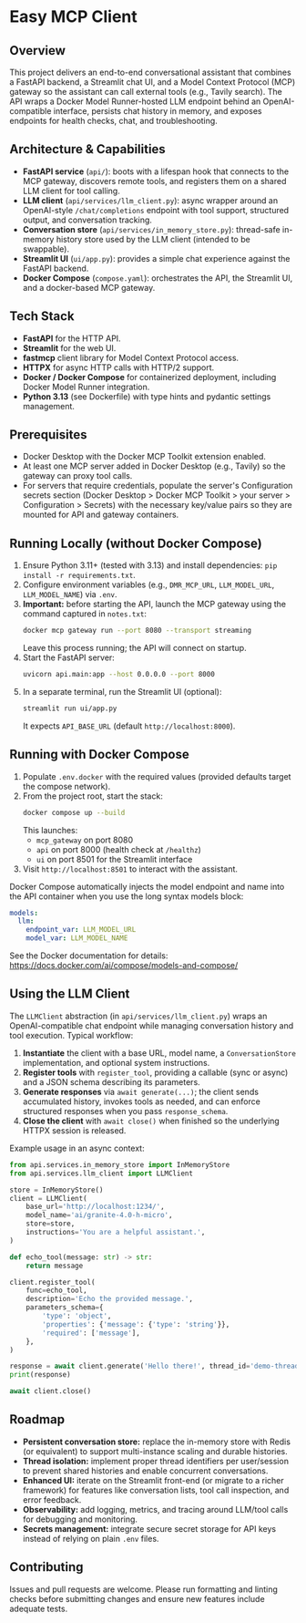 # Easy MCP Client

## Overview
This project delivers an end-to-end conversational assistant that combines a FastAPI backend, a Streamlit chat UI, and a Model Context Protocol (MCP) gateway so the assistant can call external tools (e.g., Tavily search). The API wraps a Docker Model Runner-hosted LLM endpoint behind an OpenAI-compatible interface, persists chat history in memory, and exposes endpoints for health checks, chat, and troubleshooting.

## Architecture & Capabilities
- **FastAPI service** (`api/`): boots with a lifespan hook that connects to the MCP gateway, discovers remote tools, and registers them on a shared LLM client for tool calling.
- **LLM client** (`api/services/llm_client.py`): async wrapper around an OpenAI-style `/chat/completions` endpoint with tool support, structured output, and conversation tracking.
- **Conversation store** (`api/services/in_memory_store.py`): thread-safe in-memory history store used by the LLM client (intended to be swappable).
- **Streamlit UI** (`ui/app.py`): provides a simple chat experience against the FastAPI backend.
- **Docker Compose** (`compose.yaml`): orchestrates the API, the Streamlit UI, and a docker-based MCP gateway.

## Tech Stack
- **FastAPI** for the HTTP API.
- **Streamlit** for the web UI.
- **fastmcp** client library for Model Context Protocol access.
- **HTTPX** for async HTTP calls with HTTP/2 support.
- **Docker / Docker Compose** for containerized deployment, including Docker Model Runner integration.
- **Python 3.13** (see Dockerfile) with type hints and pydantic settings management.

## Prerequisites
- Docker Desktop with the Docker MCP Toolkit extension enabled.
- At least one MCP server added in Docker Desktop (e.g., Tavily) so the gateway can proxy tool calls.
- For servers that require credentials, populate the server's Configuration secrets section (Docker Desktop > Docker MCP Toolkit > your server > Configuration > Secrets) with the necessary key/value pairs so they are mounted for API and gateway containers.

## Running Locally (without Docker Compose)
1. Ensure Python 3.11+ (tested with 3.13) and install dependencies: `pip install -r requirements.txt`.
2. Configure environment variables (e.g., `DMR_MCP_URL`, `LLM_MODEL_URL`, `LLM_MODEL_NAME`) via `.env`.
3. **Important:** before starting the API, launch the MCP gateway using the command captured in `notes.txt`:
   ```bash
   docker mcp gateway run --port 8080 --transport streaming
   ```
   Leave this process running; the API will connect on startup.
4. Start the FastAPI server:
   ```bash
   uvicorn api.main:app --host 0.0.0.0 --port 8000
   ```
5. In a separate terminal, run the Streamlit UI (optional):
   ```bash
   streamlit run ui/app.py
   ```
   It expects `API_BASE_URL` (default `http://localhost:8000`).

## Running with Docker Compose
1. Populate `.env.docker` with the required values (provided defaults target the compose network).
2. From the project root, start the stack:
   ```bash
   docker compose up --build
   ```
   This launches:
   - `mcp_gateway` on port 8080
   - `api` on port 8000 (health check at `/healthz`)
   - `ui` on port 8501 for the Streamlit interface
3. Visit `http://localhost:8501` to interact with the assistant.

Docker Compose automatically injects the model endpoint and name into the API container when you use the long syntax models block:
```yaml
models:
  llm:
    endpoint_var: LLM_MODEL_URL
    model_var: LLM_MODEL_NAME
```
See the Docker documentation for details: https://docs.docker.com/ai/compose/models-and-compose/

## Using the LLM Client
The `LLMClient` abstraction (in `api/services/llm_client.py`) wraps an OpenAI-compatible chat endpoint while managing conversation history and tool execution. Typical workflow:

1. **Instantiate** the client with a base URL, model name, a `ConversationStore` implementation, and optional system instructions.
2. **Register tools** with `register_tool`, providing a callable (sync or async) and a JSON schema describing its parameters.
3. **Generate responses** via `await generate(...)`; the client sends accumulated history, invokes tools as needed, and can enforce structured responses when you pass `response_schema`.
4. **Close the client** with `await close()` when finished so the underlying HTTPX session is released.

Example usage in an async context:
```python
from api.services.in_memory_store import InMemoryStore
from api.services.llm_client import LLMClient

store = InMemoryStore()
client = LLMClient(
    base_url='http://localhost:1234/',
    model_name='ai/granite-4.0-h-micro',
    store=store,
    instructions='You are a helpful assistant.',
)

def echo_tool(message: str) -> str:
    return message

client.register_tool(
    func=echo_tool,
    description='Echo the provided message.',
    parameters_schema={
        'type': 'object',
        'properties': {'message': {'type': 'string'}},
        'required': ['message'],
    },
)

response = await client.generate('Hello there!', thread_id='demo-thread')
print(response)

await client.close()
```

## Roadmap
- **Persistent conversation store:** replace the in-memory store with Redis (or equivalent) to support multi-instance scaling and durable histories.
- **Thread isolation:** implement proper thread identifiers per user/session to prevent shared histories and enable concurrent conversations.
- **Enhanced UI:** iterate on the Streamlit front-end (or migrate to a richer framework) for features like conversation lists, tool call inspection, and error feedback.
- **Observability:** add logging, metrics, and tracing around LLM/tool calls for debugging and monitoring.
- **Secrets management:** integrate secure secret storage for API keys instead of relying on plain `.env` files.

## Contributing
Issues and pull requests are welcome. Please run formatting and linting checks before submitting changes and ensure new features include adequate tests.
